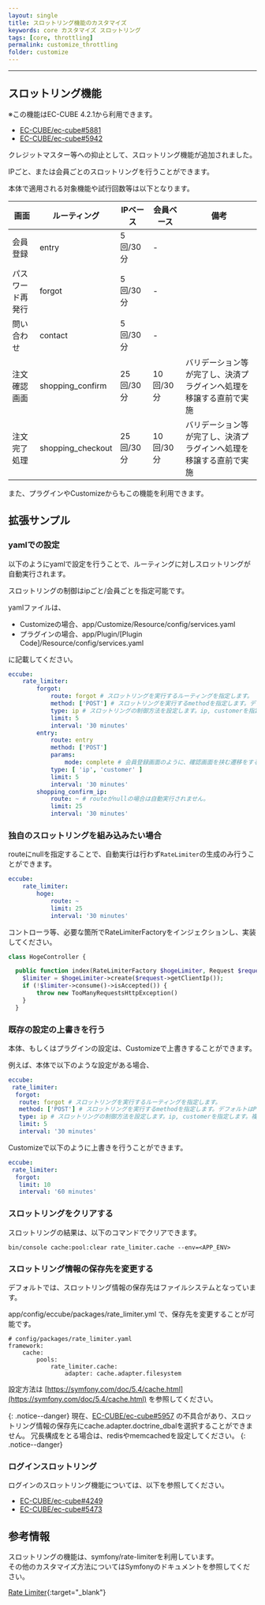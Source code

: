 ```yaml
---
layout: single
title: スロットリング機能のカスタマイズ
keywords: core カスタマイズ スロットリング
tags: [core, throttling]
permalink: customize_throttling
folder: customize
---
```



---

## スロットリング機能

※この機能はEC-CUBE 4.2.1から利用できます。

- [EC-CUBE/ec-cube#5881](https://github.com/EC-CUBE/ec-cube/pull/5881)
- [EC-CUBE/ec-cube#5942](https://github.com/EC-CUBE/ec-cube/pull/5942)
 
クレジットマスター等への抑止として、スロットリング機能が追加されました。

IPごと、または会員ごとのスロットリングを行うことができます。

本体で適用される対象機能や試行回数等は以下となります。

| 画面 | ルーティング | IPベース | 会員ベース | 備考 |
|---|---|---|---|---|
| 会員登録 | entry | 5回/30分 | - |  |
| パスワード再発行 | forgot | 5回/30分 | - |  |
| 問い合わせ | contact | 5回/30分 | - |  |
| 注文確認画面 | shopping_confirm | 25回/30分 | 10回/30分 | バリデーション等が完了し、決済プラグインへ処理を移譲する直前で実施 |
| 注文完了処理 | shopping_checkout | 25回/30分 | 10回/30分 | バリデーション等が完了し、決済プラグインへ処理を移譲する直前で実施 |

また、プラグインやCustomizeからもこの機能を利用できます。

## 拡張サンプル

### yamlでの設定

以下のようにyamlで設定を行うことで、ルーティングに対しスロットリングが自動実行されます。

スロットリングの制御はipごと/会員ごとを指定可能です。

yamlファイルは、

- Customizeの場合、app/Customize/Resource/config/services.yaml
- プラグインの場合、app/Plugin/[Plugin Code]/Resource/config/services.yaml

に記載してください。
  
```yaml
eccube:
    rate_limiter:
        forgot:
            route: forgot # スロットリングを実行するルーティングを指定します。
            method: ['POST'] # スロットリングを実行するmethodを指定します。デフォルトはPOSTです。
            type: ip # スロットリングの制御方法を設定します。ip, customerを指定します。複数指定も可能です。
            limit: 5
            interval: '30 minutes'
        entry:
            route: entry
            method: ['POST']
            params:
                mode: complete # 会員登録画面のように、確認画面を挟む遷移をする場合、遷移用のパラメータを指定できます。
            type: [ 'ip', 'customer' ]
            limit: 5
            interval: '30 minutes'
        shopping_confirm_ip:
            route: ~ # routeがnullの場合は自動実行されません。
            limit: 25
            interval: '30 minutes'
```

### 独自のスロットリングを組み込みたい場合

routeにnullを指定することで、自動実行は行わず`RateLimiter`の生成のみ行うことができます。

```yaml
eccube:
    rate_limiter:
        hoge:
            route: ~ 
            limit: 25
            interval: '30 minutes'
```

コントローラ等、必要な箇所でRateLimiterFactoryをインジェクションし、実装してください。

```php
class HogeController {

  public function index(RateLimiterFactory $hogeLimiter, Request $request) {
    $limiter = $hogeLimiter->create($request->getClientIp());
    if (!$limiter->consume()->isAccepted()) {
        throw new TooManyRequestsHttpException()
    }
  }

```

### 既存の設定の上書きを行う

本体、もしくはプラグインの設定は、Customizeで上書きすることができます。

例えば、本体で以下のような設定がある場合、

```yaml
eccube:
 rate_limiter:
  forgot:
   route: forgot # スロットリングを実行するルーティングを指定します。
   method: ['POST'] # スロットリングを実行するmethodを指定します。デフォルトはPOSTです。
   type: ip # スロットリングの制御方法を設定します。ip, customerを指定します。複数指定も可能です。
   limit: 5
   interval: '30 minutes'
```

Customizeで以下のように上書きを行うことができます。

```yaml
eccube:
 rate_limiter:
  forgot:
   limit: 10
   interval: '60 minutes'
```

### スロットリングをクリアする

スロットリングの結果は、以下のコマンドでクリアできます。

```
bin/console cache:pool:clear rate_limiter.cache --env=<APP_ENV> 
```

### スロットリング情報の保存先を変更する

デフォルトでは、スロットリング情報の保存先はファイルシステムとなっています。

app/config/eccube/packages/rate_limiter.yml で、保存先を変更することが可能です。

```
# config/packages/rate_limiter.yaml
framework:
    cache:
        pools:
            rate_limiter.cache:
                adapter: cache.adapter.filesystem
```

設定方法は [https://symfony.com/doc/5.4/cache.html](https://symfony.com/doc/5.4/cache.html) を参照してください。

{: .notice--danger}
現在、[EC-CUBE/ec-cube#5957](https://github.com/EC-CUBE/ec-cube/issues/5957) の不具合があり、スロットリング情報の保存先にcache.adapter.doctrine_dbalを選択することができません。
冗長構成をとる場合は、redisやmemcachedを設定してください。
{: .notice--danger}

### ログインスロットリング

ログインのスロットリング機能については、以下を参照してください。

- [EC-CUBE/ec-cube#4249](https://github.com/EC-CUBE/ec-cube/issues/4249)
- [EC-CUBE/ec-cube#5473](https://github.com/EC-CUBE/ec-cube/pull/5473)

## 参考情報

スロットリングの機能は、symfony/rate-limiterを利用しています。  
その他のカスタマイズ方法についてはSymfonyのドキュメントを参照してください。

[Rate Limiter](https://symfony.com/doc/5.4/rate_limiter.html){:target="_blank"}
